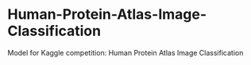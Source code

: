# Human-Protein-Atlas-Image-Classification
Model for Kaggle competition: Human Protein Atlas Image Classification
